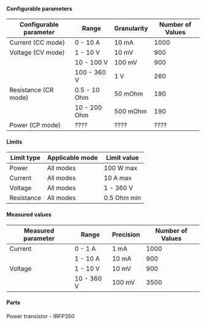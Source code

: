 #### Configurable parameters

| Configurable parameter | Range        | Granularity | Number of Values |
| ---------------------- | ------------ | ----------- | ---------------- |
| Current (CC mode)      | 0 - 10 A     | 10 mA       | 1000             |
| Voltage (CV mode)      | 1 - 10 V     | 10 mV       | 900              |
|                        | 10 - 100 V   | 100 mV      | 900              |
|                        | 100 - 360 V  | 1 V         | 260              |
| Resistance (CR mode)   | 0.5 - 10 Ohm | 50 mOhm     | 190              |
|                        | 10 - 200 Ohm | 500 mOhm    | 190              |
| Power (CP mode)        | ????         | ????        | ????             |



#### Limits

| Limit type | Applicable mode | Limit value |
| ---------- | --------------- | ----------- |
| Power      | All modes       | 100 W max   |
| Current    | All modes       | 10 A max    |
| Voltage    | All modes       | 1 - 360 V   |
| Resistance | All modes       | 0.5 Ohm min |



#### Measured values

| Measured parameter | Range      | Precision | Number of Values |
| ------------------ | ---------- | --------- | ---------------- |
| Current            | 0 - 1 A    | 1 mA      | 1000             |
|                    | 1 - 10 A   | 10 mA     | 900              |
| Voltage            | 1 - 10 V   | 10 mV     | 900              |
|                    | 10 - 360 V | 100 mV    | 3500             |

#### Parts

Power transistor - IRFP350

